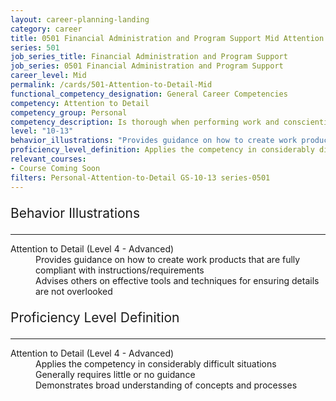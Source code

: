 ```yaml
---
layout: career-planning-landing
category: career
title: 0501 Financial Administration and Program Support Mid Attention to Detail
series: 501
job_series_title: Financial Administration and Program Support
job_series: 0501 Financial Administration and Program Support
career_level: Mid
permalink: /cards/501-Attention-to-Detail-Mid
functional_competency_designation: General Career Competencies
competency: Attention to Detail
competency_group: Personal
competency_description: Is thorough when performing work and conscientious about attending to detail
level: "10-13"
behavior_illustrations: "Provides guidance on how to create work products that are fully compliant with instructions/requirements ? Advises others on effective tools and techniques for ensuring details are not overlooked"
proficiency_level_definition: Applies the competency in considerably difficult situations ? Generally requires little or no guidance ? Demonstrates broad understanding of concepts and processes
relevant_courses: 
- Course Coming Soon
filters: Personal-Attention-to-Detail GS-10-13 series-0501
---
```


<div class="desktop:grid-col-6 margin-y-3">
  <div class="border-top-2 bg-white padding-3 shadow-5 height-full members-hover border-1px button-border border-top-blue radius-lg">
    <p style="font-size:21px" class="text-bold label-color">Behavior Illustrations</p>
    <hr style="border-color: #4F9E99 !important;"/>
    <dl class="text-base card-content-color"><dt>Attention to Detail (Level 4 - Advanced)</dt><dd>Provides guidance on how to create work products that are fully compliant with instructions/requirements </dd><dd> Advises others on effective tools and techniques for ensuring details are not overlooked</dd></dl>
  </div>
</div>
<div class="desktop:grid-col-6 margin-y-3">
  <div class="border-top-2 bg-white padding-3 shadow-5 height-full members-hover border-1px button-border border-top-blue radius-lg">
    <p style="font-size:21px" class="text-bold label-color">Proficiency Level Definition</p>
     <hr style="border-color: #4F9E99 !important;"/>
    <dl class="text-base card-content-color"><dt>Attention to Detail (Level 4 - Advanced)</dt><dd>Applies the competency in considerably difficult situations </dd><dd> Generally requires little or no guidance </dd><dd> Demonstrates broad understanding of concepts and processes</dd></dl>
  </div>
</div>
